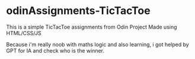 # odinAssignments-TicTacToe

This is a simple TicTacToe assignments from Odin Project Made using HTML/CSS/JS


Because i'm really noob with maths logic and also learning, i got helped by GPT for IA and check who is the winner.
